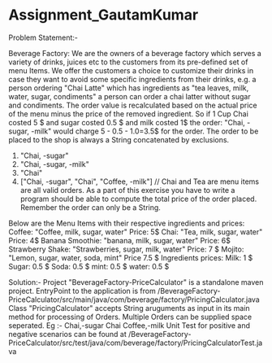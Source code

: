 # Assignment_GautamKumar

Problem Statement:-

Beverage Factory:
We are the owners of a beverage factory which serves a variety of drinks, juices etc to the customers from its pre-defined set of menu Items.
We offer the customers a choice to customize their drinks in case they want to avoid some specific ingredients from their drinks,
e.g. a person ordering "Chai Latte" which has ingredients as "tea leaves, milk, water, sugar, condiments" a person can order a chai latter without sugar and condiments.
The order value is recalculated based on the actual price of the menu minus the price of the removed ingredient.
So if 1 Cup Chai costed 5 $ and sugar costed 0.5 $ and milk costed 1$ the order: "Chai, - sugar, -milk" would charge
5 - 0.5 - 1.0=3.5$ for the order.
The order to be placed to the shop is always a String concatenated by exclusions. 
1. "Chai, -sugar"
2. "Chai, -sugar, -milk"
3. "Chai"
4. ["Chai, -sugar", "Chai", "Coffee, -milk"] // Chai and Tea are menu items
are all valid orders.
As a part of this exercise you have to write a program should be able to compute the total price of the order placed. Remember the order can only be a String.

Below are the Menu Items with their respective ingredients and prices:
Coffee: "Coffee, milk, sugar, water" Price: 5$
Chai: "Tea, milk, sugar, water" Price: 4$
Banana Smoothie: "banana, milk, sugar, water" Price: 6$
Strawberry Shake: "Strawberries, sugar, milk, water" Price: 7 $
Mojito: "Lemon, sugar, water, soda, mint" Price 7.5 $
Ingredients prices:
Milk: 1 $
Sugar: 0.5 $
Soda: 0.5 $
mint: 0.5 $
water: 0.5 $


Solution:-
Project "BeverageFactory-PriceCalculator" is a standalone maven project.
EntryPoint to the application is from /BeverageFactory-PriceCalculator/src/main/java/com/beverage/factory/PricingCalculator.java
Class "PricingCalculator" accepts String aruguments as input in its main method for processing of Orders.
Multiple Orders can be supplied space seperated. Eg :- Chai,-sugar Chai Coffee,-milk
Unit Test for positive and negative scenarios can be found at /BeverageFactory-PriceCalculator/src/test/java/com/beverage/factory/PricingCalculatorTest.java 







